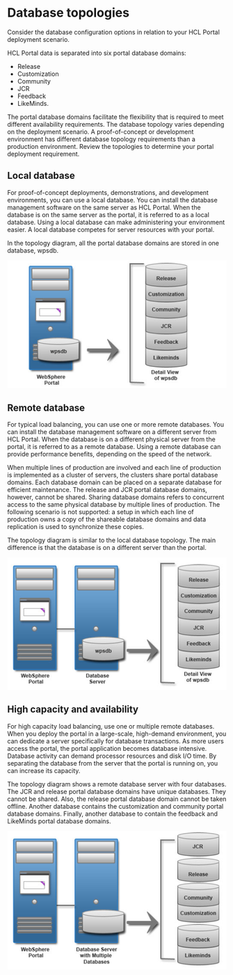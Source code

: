 # Database topologies

Consider the database configuration options in relation to your HCL Portal deployment scenario.

HCL Portal data is separated into six portal database domains:
- Release
- Customization
- Community
- JCR
- Feedback
- LikeMinds.
 
The portal database domains facilitate the flexibility that is required to meet different availability requirements. The database topology varies depending on the deployment scenario. A proof-of-concept or development environment has different database topology requirements than a production environment. Review the topologies to determine your portal deployment requirement.

## Local database

For proof-of-concept deployments, demonstrations, and development environments, you can use a local database. You can install the database management software on the same server as HCL Portal. When the database is on the same server as the portal, it is referred to as a local database. Using a local database can make administering your environment easier. A local database competes for server resources with your portal.

In the topology diagram, all the portal database domains are stored in one database, wpsdb.

![Topology diagram depicts a portal server with a local wpsdb database and a detail view of the wpsdb instance.](../../../../images/db_topology_local.jpg)

## Remote database

For typical load balancing, you can use one or more remote databases. You can install the database management software on a different server from HCL Portal. When the database is on a different physical server from the portal, it is referred to as a remote database. Using a remote database can provide performance benefits, depending on the speed of the network.

When multiple lines of production are involved and each line of production is implemented as a cluster of servers, the clusters share portal database domains. Each database domain can be placed on a separate database for efficient maintenance. The release and JCR portal database domains, however, cannot be shared. Sharing database domains refers to concurrent access to the same physical database by multiple lines of production. The following scenario is not supported: a setup in which each line of production owns a copy of the shareable database domains and data replication is used to synchronize these copies.

The topology diagram is similar to the local database topology. The main difference is that the database is on a different server than the portal.

![Topology diagram depicts a portal server with a remote database server and a wpsdb database. It also includes a detail view of the wpsdb instance.](../../../../images/db_topology_remote.jpg)

## High capacity and availability

For high capacity load balancing, use one or multiple remote databases. When you deploy the portal in a large-scale, high-demand environment, you can dedicate a server specifically for database transactions. As more users access the portal, the portal application becomes database intensive. Database activity can demand processor resources and disk I/O time. By separating the database from the server that the portal is running on, you can increase its capacity.

The topology diagram shows a remote database server with four databases. The JCR and release portal database domains have unique databases. They cannot be shared. Also, the release portal database domain cannot be taken offline. Another database contains the customization and community portal database domains. Finally, another database to contain the feedback and LikeMinds portal database domains.

![Database topology for a remote database server with multiple database instances.](../../../../images/db_topology_remote_high1.jpg)


